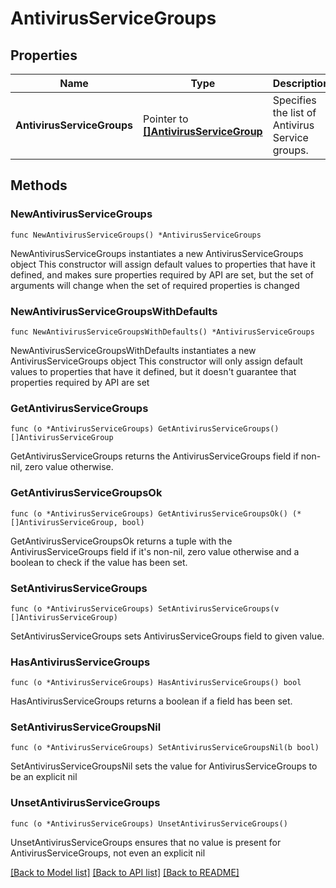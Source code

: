 # AntivirusServiceGroups

## Properties

Name | Type | Description | Notes
------------ | ------------- | ------------- | -------------
**AntivirusServiceGroups** | Pointer to [**[]AntivirusServiceGroup**](AntivirusServiceGroup.md) | Specifies the list of Antivirus Service groups. | [optional] 

## Methods

### NewAntivirusServiceGroups

`func NewAntivirusServiceGroups() *AntivirusServiceGroups`

NewAntivirusServiceGroups instantiates a new AntivirusServiceGroups object
This constructor will assign default values to properties that have it defined,
and makes sure properties required by API are set, but the set of arguments
will change when the set of required properties is changed

### NewAntivirusServiceGroupsWithDefaults

`func NewAntivirusServiceGroupsWithDefaults() *AntivirusServiceGroups`

NewAntivirusServiceGroupsWithDefaults instantiates a new AntivirusServiceGroups object
This constructor will only assign default values to properties that have it defined,
but it doesn't guarantee that properties required by API are set

### GetAntivirusServiceGroups

`func (o *AntivirusServiceGroups) GetAntivirusServiceGroups() []AntivirusServiceGroup`

GetAntivirusServiceGroups returns the AntivirusServiceGroups field if non-nil, zero value otherwise.

### GetAntivirusServiceGroupsOk

`func (o *AntivirusServiceGroups) GetAntivirusServiceGroupsOk() (*[]AntivirusServiceGroup, bool)`

GetAntivirusServiceGroupsOk returns a tuple with the AntivirusServiceGroups field if it's non-nil, zero value otherwise
and a boolean to check if the value has been set.

### SetAntivirusServiceGroups

`func (o *AntivirusServiceGroups) SetAntivirusServiceGroups(v []AntivirusServiceGroup)`

SetAntivirusServiceGroups sets AntivirusServiceGroups field to given value.

### HasAntivirusServiceGroups

`func (o *AntivirusServiceGroups) HasAntivirusServiceGroups() bool`

HasAntivirusServiceGroups returns a boolean if a field has been set.

### SetAntivirusServiceGroupsNil

`func (o *AntivirusServiceGroups) SetAntivirusServiceGroupsNil(b bool)`

 SetAntivirusServiceGroupsNil sets the value for AntivirusServiceGroups to be an explicit nil

### UnsetAntivirusServiceGroups
`func (o *AntivirusServiceGroups) UnsetAntivirusServiceGroups()`

UnsetAntivirusServiceGroups ensures that no value is present for AntivirusServiceGroups, not even an explicit nil

[[Back to Model list]](../README.md#documentation-for-models) [[Back to API list]](../README.md#documentation-for-api-endpoints) [[Back to README]](../README.md)


